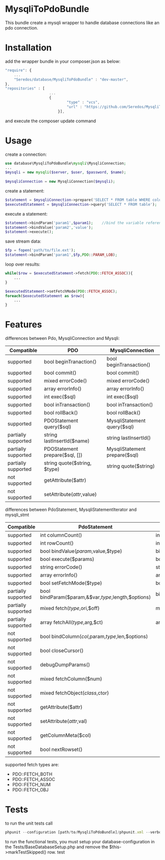 MysqliToPdoBundle
=================
This bundle create a mysqli wrapper to handle database connections like an pdo connection.

Installation
============
add the wrapper bundle in your composer.json as below:
```js
"require": {
    ...
    "Seredos/database/MysqliToPdoBundle" : "dev-master",
},
"repositories" : [
                    ...
                    {
                  			"type" : "vcs",
                  			"url" : "https://github.com/Seredos/MysqliToPdoBundle"
                  		}],
```
and execute the composer update command

Usage
=====
create a connection:
```php
use database\MysqliToPdoBundle\mysqli\MysqliConnection;
...
$mysqli = new mysqli($server, $user, $password, $name);
    
$mysqliConnection = new MysqliConnection($mysqli);
```

create a statement:
```php
$statement = $mysqliConnection->prepare('SELECT * FROM table WHERE column = :param1 AND column = :param2');
$executedStatement = $mysqliConnection->query('SELECT * FROM table');
```

execute a statement:
```php
$statement->bindParam('param1',$param1);    //bind the variable reference
$statement->bindValue('param2','value');
$statement->execute();
```

save stream data:
```php
$fp = fopen('path/to/file.ext');
$statement->bindParam('param1',$fp,PDO::PARAM_LOB);
```

loop over results:
```php
while($row = $executedStatement->fetch(PDO::FETCH_ASSOC)){
    ...
}
```

```php
$executedStatement->setFetchMode(PDO::FETCH_ASSOC);
foreach($executedStatement as $row){
    ...
}
```

Features
========

differences between Pdo, MysqliConnection and Mysqli:

| Compatible | PDO                          | MysqliConnection            |
|------------|------------------------------|-----------------------------|
|supported|bool beginTranaction()        |bool beginTransaction()      |
|supported|bool commit()                 |bool commit()                |
|supported|mixed errorCode()             |mixed errorCode()            |
|supported|array errorInfo()             |array errorInfo()            |
|supported|int exec($sql)                |int exec($sql)               |
|supported|bool inTransaction()          |bool inTransaction()         |
|supported|bool rollBack()               |bool rollBack()              |
|supported|PDOStatement query($sql)      |MysqliStatement query($sql)  |
|partially supported|string lastInsertId($name)    |string lastInsertId()        |
|partially supported|PDOStatement prepare($sql, [])|MysqliStatement prepare($sql)|
|partially supported|string quote($string, $type)     |string quote($string)        |
|not supported|getAttribute($attr)           |                             |
|not supported|setAttribute($attr,$value)    |                             |

differences between PdoStatement, MysqliStatementIterator and mysqli_stmt

| Compatible | PdoStatement | MysqliStatement |
|------------|--------------|-----------------|
|supported|int columnCount()|int columnCount()|
|supported|int rowCount()|int rowCount()|
|supported|bool bindValue($param,$value,$type)|bindValue($param,$value,$type)|
|supported|bool execute($params)|bool execute($params)|
|supported|string errorCode()|string errorCode()|
|supported|array errorInfo()|array errorInfo()|
|supported|bool setFetchMode($type)|bool setFetchMode($type)|
|partially supported|bool bindParam($param,&$var,$type,$length,$options)|bindParam($param,&$value,$type)|
|partially supported|mixed fetch($type,$ori,$off)|mixed fetch($type)|
|partially supported|array fetchAll($type,$arg,$ct)|array fetchAll($type)|
|not supported|bool bindColumn($col,$param,$type,$len,$options)| |
|not supported|bool closeCursor()| |
|not supported|debugDumpParams()| |
|not supported|mixed fetchColumn($num)| |
|not supported|mixed fetchObject($class,$ctor)| |
|not supported|getAttribute($attr)| |
|not supported|setAttribute($attr,$val)| |
|not supported|getColumnMeta($col)| |
|not supported|bool nextRowset()| |

supported fetch types are:
* PDO::FETCH_BOTH
* PDO::FETCH_ASSOC
* PDO::FETCH_NUM
* PDO::FETCH_OBJ

Tests
=====
to run the unit tests call
```js
phpunit --configuration [path/to/MysqliToPdoBundle]/phpunit.xml --verbose --bootstrap=[path/to/your/autoload.php]
```
to run the functional tests, you must setup your database-configuration in the Tests/BaseDatabaseSetup.php and remove the $this->markTestSkipped() row.
test
